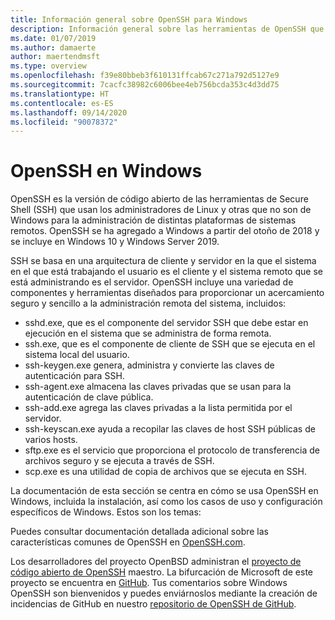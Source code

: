 ```yaml
---
title: Información general sobre OpenSSH para Windows
description: Información general sobre las herramientas de OpenSSH que usan los administradores de Linux y otras plataformas distintas de Windows para la administración multiplataforma de sistemas remotos.
ms.date: 01/07/2019
ms.author: damaerte
author: maertendmsft
ms.type: overview
ms.openlocfilehash: f39e80bbeb3f610131ffcab67c271a792d5127e9
ms.sourcegitcommit: 7cacfc38982c6006bee4eb756bcda353c4d3dd75
ms.translationtype: HT
ms.contentlocale: es-ES
ms.lasthandoff: 09/14/2020
ms.locfileid: "90078372"
---
```

# <a name="openssh-in-windows"></a>OpenSSH en Windows

OpenSSH es la versión de código abierto de las herramientas de Secure Shell (SSH) que usan los administradores de Linux y otras que no son de Windows para la administración de distintas plataformas de sistemas remotos.
OpenSSH se ha agregado a Windows a partir del otoño de 2018 y se incluye en Windows 10 y Windows Server 2019.

SSH se basa en una arquitectura de cliente y servidor en la que el sistema en el que está trabajando el usuario es el cliente y el sistema remoto que se está administrando es el servidor.
OpenSSH incluye una variedad de componentes y herramientas diseñados para proporcionar un acercamiento seguro y sencillo a la administración remota del sistema, incluidos:

* sshd.exe, que es el componente del servidor SSH que debe estar en ejecución en el sistema que se administra de forma remota.
* ssh.exe, que es el componente de cliente de SSH que se ejecuta en el sistema local del usuario.
* ssh-keygen.exe genera, administra y convierte las claves de autenticación para SSH.
* ssh-agent.exe almacena las claves privadas que se usan para la autenticación de clave pública.
* ssh-add.exe agrega las claves privadas a la lista permitida por el servidor.
* ssh-keyscan.exe ayuda a recopilar las claves de host SSH públicas de varios hosts.
* sftp.exe es el servicio que proporciona el protocolo de transferencia de archivos seguro y se ejecuta a través de SSH.
* scp.exe es una utilidad de copia de archivos que se ejecuta en SSH.

La documentación de esta sección se centra en cómo se usa OpenSSH en Windows, incluida la instalación, así como los casos de uso y configuración específicos de Windows. Estos son los temas:

Puedes consultar documentación detallada adicional sobre las características comunes de OpenSSH en [OpenSSH.com](https://www.openssh.com/manual.html).

Los desarrolladores del proyecto OpenBSD administran el [proyecto de código abierto de OpenSSH](https://www.openssh.com) maestro.
La bifurcación de Microsoft de este proyecto se encuentra en [GitHub](https://github.com/PowerShell/openssh-portable).
Tus comentarios sobre Windows OpenSSH son bienvenidos y puedes enviárnoslos mediante la creación de incidencias de GitHub en nuestro [repositorio de OpenSSH de GitHub](https://github.com/PowerShell/openssh-portable).
